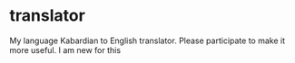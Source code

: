 # translator
My language Kabardian to English translator. Please participate to make it more useful. I am new for this 
